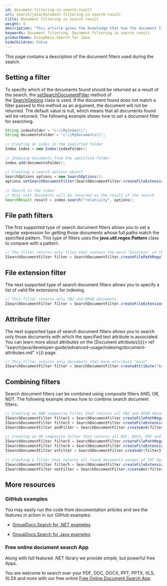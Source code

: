 ```yaml
---
id: document-filtering-in-search-result
url: search/java/document-filtering-in-search-result
title: Document filtering in search result
weight: 4
description: "This article gives the knowledge that how the document filters used during the search using Java search API."
keywords: Document filtering, Document filtering in search result
productName: GroupDocs.Search for Java
hideChildren: False
---
```

This page contains a description of the document filters used during the search.

## Setting a filter

To specify which of the documents found should be returned as a result of the search, the [setSearchDocumentFilter](https://reference.groupdocs.com/search/java/com.groupdocs.search.options/SearchOptions#setSearchDocumentFilter(com.groupdocs.search.options.ISearchDocumentFilter)) method of the [SearchOptions](https://reference.groupdocs.com/search/java/com.groupdocs.search.options/SearchOptions) class is used. If the document found does not match a filter passed to this method as an argument, the document will not be returned. The default value is null, which means that all documents found will be returned. The following example shows how to set a document filter for searching.



```java
String indexFolder = "c:\\MyIndex\\";
String documentsFolder = "c:\\MyDocuments\\";
 
// Creating an index in the specified folder
Index index = new Index(indexFolder);
 
// Indexing documents from the specified folder
index.add(documentsFolder);
 
// Creating a search options object
SearchOptions options = new SearchOptions();
options.setSearchDocumentFilter(SearchDocumentFilter.createFileExtension(".txt")); // Setting a document filter
 
// Search in the index
// Only text documents will be returned as the result of the search
SearchResult result = index.search("relativity", options);
```

## File path filters

The first supported type of search document filters allows you to set a regular expression for getting those documents whose full paths match the specified pattern. This type of filters uses the **java.util.regex.Pattern** class to compare with a pattern.



```java
// The filter returns only files that contain the word 'Einstein' in their paths, not case sensitive
ISearchDocumentFilter filter = SearchDocumentFilter.createFilePathRegularExpression("Einstein", Pattern.CASE_INSENSITIVE);
```

## File extension filter

The next supported type of search document filters allows you to specify a list of valid file extensions for indexing.



```java
// This filter returns only FB2 and EPUB documents
ISearchDocumentFilter filter = SearchDocumentFilter.createFileExtension(".fb2", ".epub");
```

## Attribute filter

The next supported type of search document filters allows you to search only those documents with which the specified text attribute is associated. You can learn more about attributes on the [Document attributes]({{< ref "search/java/developer-guide/advanced-usage/indexing/document-attributes.md" >}}) page.



```java
// This filter returns only documents that have attribute "main"
ISearchDocumentFilter filter = SearchDocumentFilter.createAttribute("main");
```

## Combining filters

Search document filters can be combined using composite filters AND, OR, NOT. The following example shows how to combine search document filters.



```java
// Creating an AND composite filter that returns all FB2 and EPUB documents that have the word 'Einstein' in their full paths
ISearchDocumentFilter filter1 = SearchDocumentFilter.createFilePathRegularExpression("Einstein", Pattern.CASE_INSENSITIVE);
ISearchDocumentFilter filter2 = SearchDocumentFilter.createFileExtension(".fb2", ".epub");
ISearchDocumentFilter andFilter = SearchDocumentFilter.createAnd(filter1, filter2);
 
// Creating an OR composite filter that returns all DOC, DOCX, PDF and all documents that have the word Einstein in their full paths
ISearchDocumentFilter filter3 = SearchDocumentFilter.createFilePathRegularExpression("Einstein", Pattern.CASE_INSENSITIVE);
ISearchDocumentFilter filter4 = SearchDocumentFilter.createFileExtension(".doc", ".docx", ".pdf");
ISearchDocumentFilter orFilter = SearchDocumentFilter.createOr(filter3, filter4);
 
// Creating a filter that returns all found documents except of TXT documents
ISearchDocumentFilter filter5 = SearchDocumentFilter.createFileExtension(".txt");
ISearchDocumentFilter notFilter = SearchDocumentFilter.createNot(filter5);
```

## More resources

### GitHub examples

You may easily run the code from documentation articles and see the features in action in our GitHub examples:

*   [GroupDocs.Search for .NET examples](https://github.com/groupdocs-search/GroupDocs.Search-for-.NET)
    
*   [GroupDocs.Search for Java examples](https://github.com/groupdocs-search/GroupDocs.Search-for-Java)
    

### Free online document search App

Along with full featured .NET library we provide simple, but powerful free Apps.

You are welcome to search over your PDF, DOC, DOCX, PPT, PPTX, XLS, XLSX and more with our free online [Free Online Document Search App](https://products.groupdocs.app/search).
